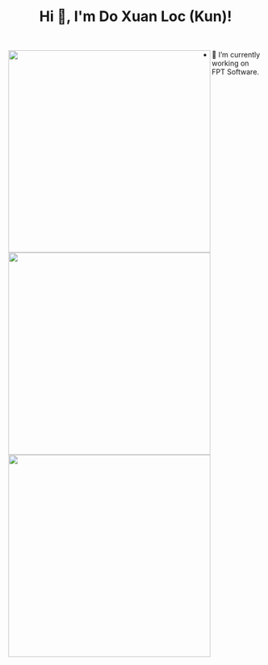 <h1 align="center">Hi 👋, I'm Do Xuan Loc (Kun)!</h1>
<br>

<p align = "left">
  <img src = "https://github-readme-stats.vercel.app/api?username=lockunlatui&show_icons=true&theme=bear" width = 400 align = left>
  <img src = "https://github-readme-streak-stats.herokuapp.com?user=lockunlatui&theme=dark&hide_border=true" width = 400 align = left>
  <img src = "https://github-readme-stats.vercel.app/api/top-langs/?username=lockunlatui&layout=compact" width = 400 align = left>
</p>

- 🔭 I’m currently working on FPT Software.
<!--
- 🌱 I’m currently learning ...
- 👯 I’m looking to collaborate on ... 
- 🤔 I’m looking for help with ...
- 💬 Ask me about ...
- 📫 How to reach me: ...
- 😄 Pronouns: ...
- ⚡ Fun fact: ...
-- !>
